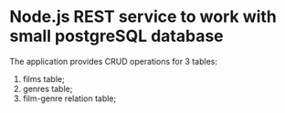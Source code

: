# Node.js REST service to work with small postgreSQL database

The application provides CRUD operations for 3 tables:

1.  films table;
2.  genres table;
3.  film-genre relation table;